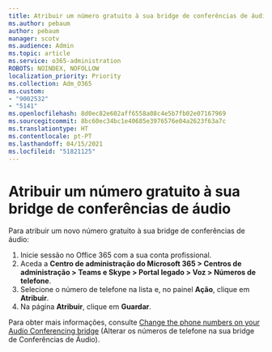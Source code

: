 ```yaml
---
title: Atribuir um número gratuito à sua bridge de conferências de áudio
ms.author: pebaum
author: pebaum
manager: scotv
ms.audience: Admin
ms.topic: article
ms.service: o365-administration
ROBOTS: NOINDEX, NOFOLLOW
localization_priority: Priority
ms.collection: Adm_O365
ms.custom:
- "9002532"
- "5141"
ms.openlocfilehash: 8d0ec82e602aff6558a08c4e5b7fb02e07167969
ms.sourcegitcommit: 8bc60ec34bc1e40685e3976576e04a2623f63a7c
ms.translationtype: HT
ms.contentlocale: pt-PT
ms.lasthandoff: 04/15/2021
ms.locfileid: "51821125"
---
```

# <a name="assign-a-toll-free-number-to-your-audio-conferencing-bridge"></a>Atribuir um número gratuito à sua bridge de conferências de áudio

Para atribuir um novo número gratuito à sua bridge de conferências de áudio:

1. Inicie sessão no Office 365 com a sua conta profissional.
2. Aceda a **Centro de administração do Microsoft 365 > Centros de administração > Teams e Skype > Portal legado > Voz > Números de telefone**.
3. Selecione o número de telefone na lista e, no painel **Ação**, clique em **Atribuir**.
4. Na página **Atribuir**, clique em **Guardar**.

Para obter mais informações, consulte [Change the phone numbers on your Audio Conferencing bridge](https://docs.microsoft.com/MicrosoftTeams/change-the-phone-numbers-on-your-audio-conferencing-bridge) (Alterar os números de telefone na sua bridge de Conferências de Áudio).
